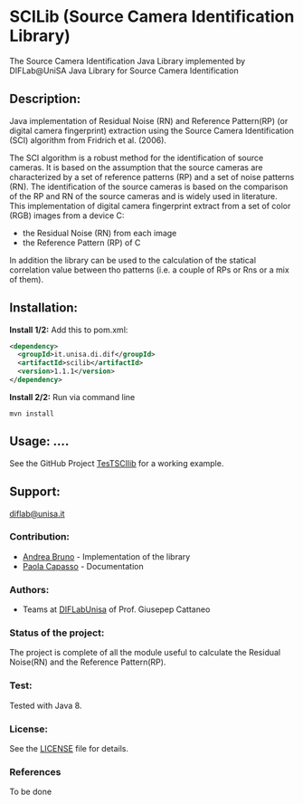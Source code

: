 # SCILib (Source Camera Identification Library)

The Source Camera Identification Java Library implemented by DIFLab@UniSA
Java Library for Source Camera Identification

## Description:
Java implementation of Residual Noise (RN) and Reference Pattern(RP) (or digital camera fingerprint) extraction using the Source Camera Identification (SCI) algorithm from Fridrich et al. (2006).

The SCI algorithm is a robust method for the identification of source cameras. It is based on the assumption that the source cameras are characterized by a set of reference patterns (RP) and a set of noise patterns (RN). The identification of the source cameras is based on the comparison of the RP and RN of the source cameras and is widely used in literature.
This implementation of  digital camera fingerprint extract from a set of color (RGB) images from a device C:
* the Residual Noise (RN) from each image
* the Reference Pattern (RP) of C

In addition the library can be used to the calculation of the statical correlation value between tho patterns (i.e. a couple of RPs or Rns or a mix of them).

## Installation:
**Install 1/2:** Add this to pom.xml:

```xml
<dependency>
  <groupId>it.unisa.di.dif</groupId>
  <artifactId>scilib</artifactId>
  <version>1.1.1</version>
</dependency>
```

**Install 2/2:** Run via command line
```shell
mvn install
```

## Usage: ....
See the GitHub Project [TesTSCIlib](https://github.com/DIFLabUnisa/TestSCILib) for a working example.

## Support: 
[diflab@unisa.it](mailto:diflab@unisa)

### Contribution:
* [Andrea Bruno](mailto:andbruno@unisa.it) - Implementation of the library
* [Paola Capasso](mailto:pcapasso@unisa.it) - Documentation

### Authors:
* Teams at [DIFLabUnisa](https://ifaselab.di.unisa.it/) of Prof. Giusepep Cattaneo

### Status of the project:
The project is complete of all the module useful to calculate  the Residual Noise(RN) and the Reference Pattern(RP).

### Test:
Tested with Java 8.

### License:
See the [LICENSE](LICENSE) file for details.

### References

To be done
